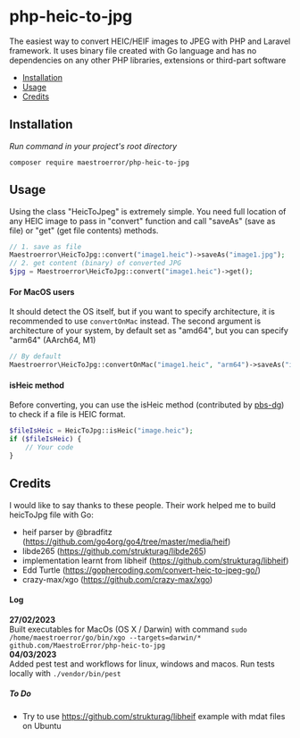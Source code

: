 # php-heic-to-jpg
The easiest way to convert HEIC/HEIF images to JPEG with PHP and Laravel framework. It uses binary file created with Go language and has no dependencies on any other PHP libraries, extensions or third-part software       
- [Installation](#installation)
- [Usage](#usage)
- [Credits](#credits)
          
## Installation       
*Run command in your project's root directory*
```
composer require maestroerror/php-heic-to-jpg
```

## Usage
Using the class "HeicToJpeg" is extremely simple. You need full location of any HEIC image to pass in "convert" function and call "saveAs" (save as file) or "get" (get file contents) methods.
```php
// 1. save as file
Maestroerror\HeicToJpg::convert("image1.heic")->saveAs("image1.jpg");
// 2. get content (binary) of converted JPG
$jpg = Maestroerror\HeicToJpg::convert("image1.heic")->get();
```
         
#### For MacOS users
It should detect the OS itself, but if you want to specify architecture, it is recommended to use `convertOnMac` instead. The second argument is architecture of your system, by default set as "amd64", but you can specify "arm64" (AArch64, M1)
```php
// By default
Maestroerror\HeicToJpg::convertOnMac("image1.heic", "arm64")->saveAs("image1.jpg");
```

#### isHeic method      
Before converting, you can use the isHeic method (contributed by [pbs-dg](https://github.com/pbs-dg)) to check if a file is HEIC format.
```php
$fileIsHeic = HeicToJpg::isHeic("image.heic");
if ($fileIsHeic) {
    // Your code
}
```

## Credits
I would like to say thanks to these people. Their work helped me to build heicToJpg file with Go:
- heif parser by @bradfitz (https://github.com/go4org/go4/tree/master/media/heif)
- libde265 (https://github.com/strukturag/libde265)
- implementation learnt from libheif (https://github.com/strukturag/libheif)
- Edd Turtle (https://gophercoding.com/convert-heic-to-jpeg-go/)
- crazy-max/xgo (https://github.com/crazy-max/xgo)


#### Log
**27/02/2023**       
Built executables for MacOs (OS X / Darwin) with command `sudo /home/maestroerror/go/bin/xgo --targets=darwin/*  github.com/MaestroError/php-heic-to-jpg`        
**04/03/2023**         
Added pest test and workflows for linux, windows and macos. Run tests locally with `./vendor/bin/pest`


##### To Do
- Try to use https://github.com/strukturag/libheif example with mdat files on Ubuntu        
